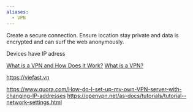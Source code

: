 ```yaml
---
aliases:
  - VPN
---
```

Create a secure connection. Ensure location stay private and data is encrypted and can surf the web anonymously.

Devices have IP adress


[What is a VPN and How Does it Work?](https://www.youtube.com/watch?v=_wQTRMBAvzg)
[What is a VPN?](https://www.youtube.com/watch?v=v_41aI_FD5w)

https://viefast.vn

https://www.quora.com/How-do-I-set-up-my-own-VPN-server-with-changing-IP-addresses
https://openvpn.net/as-docs/tutorials/tutorial--network-settings.html